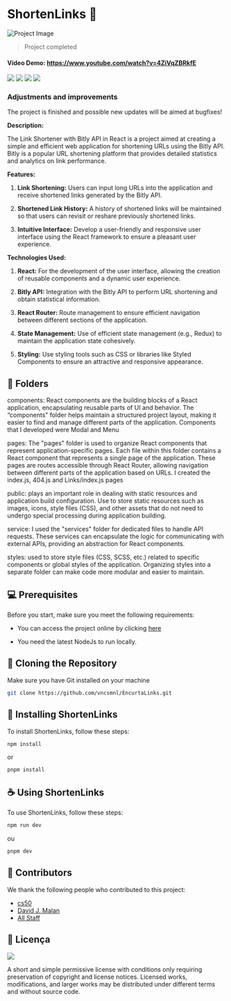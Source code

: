 # ShortenLinks 🔗

![Project Image](/public/Animation.gif "Title")

> Project completed

#### Video Demo: https://www.youtube.com/watch?v=4ZiVqZBRkfE

<img src="https://img.shields.io/badge/JavaScript-F7DF1E?style=for-the-badge&logo=javascript&logoColor=black"> <img src="https://img.shields.io/badge/Node.js-43853D?style=for-the-badge&logo=node.js&logoColor=white"> <img src="https://img.shields.io/badge/React-20232A?style=for-the-badge&logo=react&logoColor=61DAFB"> <img src="https://img.shields.io/badge/CSS3-1572B6?style=for-the-badge&logo=css3&logoColor=white">

### Adjustments and improvements
The project is finished and possible new updates will be aimed at bugfixes!

**Description:**

The Link Shortener with Bitly API in React is a project aimed at creating a simple and efficient web application for shortening URLs using the Bitly API. Bitly is a popular URL shortening platform that provides detailed statistics and analytics on link performance.

**Features:**

1. **Link Shortening:** Users can input long URLs into the application and receive shortened links generated by the Bitly API.

2. **Shortened Link History:** A history of shortened links will be maintained so that users can revisit or reshare previously shortened links.

3. **Intuitive Interface:** Develop a user-friendly and responsive user interface using the React framework to ensure a pleasant user experience.

**Technologies Used:**

1. **React:** For the development of the user interface, allowing the creation of reusable components and a dynamic user experience.

2. **Bitly API:** Integration with the Bitly API to perform URL shortening and obtain statistical information.

3. **React Router:** Route management to ensure efficient navigation between different sections of the application.

4. **State Management:** Use of efficient state management (e.g., Redux) to maintain the application state cohesively.

5. **Styling:** Use styling tools such as CSS or libraries like Styled Components to ensure an attractive and responsive appearance.

## 📂 Folders

components: React components are the building blocks of a React application, encapsulating reusable parts of UI and behavior. The “components” folder helps maintain a structured project layout, making it easier to find and manage different parts of the application. Components that I developed were Modal and Menu

pages: The "pages" folder is used to organize React components that represent application-specific pages. Each file within this folder contains a React component that represents a single page of the application. These pages are routes accessible through React Router, allowing navigation between different parts of the application based on URLs. I created the index.js, 404.js and Links/index.js pages

public: plays an important role in dealing with static resources and application build configuration. Use to store static resources such as images, icons, style files (CSS), and other assets that do not need to undergo special processing during application building.

service: I used the "services" folder for dedicated files to handle API requests. These services can encapsulate the logic for communicating with external APIs, providing an abstraction for React components.

styles: used to store style files (CSS, SCSS, etc.) related to specific components or global styles of the application. Organizing styles into a separate folder can make code more modular and easier to maintain.

## 💻 Prerequisites
Before you start, make sure you meet the following requirements:

- You can access the project online by clicking [here](https://encurta-links-ten.vercel.app/)

- You need the latest NodeJs to run locally.

## 💾 Cloning the Repository
Make sure you have Git installed on your machine

```bash
git clone https://github.com/vncsmnl/EncurtaLinks.git
```

## 🚀 Installing ShortenLinks
To install ShortenLinks, follow these steps:

```bash
npm install
```

or

```bash
pnpm install
```

## ☕ Using ShortenLinks
To use ShortenLinks, follow these steps:

```bash
npm run dev
```

ou

```bash
pnpm dev
```

## 🤝 Contributors
We thank the following people who contributed to this project:

- [cs50](https://cs50.harvard.edu/x/2023/)
- [David J. Malan](https://cs.harvard.edu/malan/)
- [All Staff](https://cs50.harvard.edu/x/2023/staff/#staff)

## 📝 Licença

<a href="https://choosealicense.com/licenses/mit"><img src="https://img.shields.io/github/license/vncsmnl/EncurtaLinks"></a>

A short and simple permissive license with conditions only requiring preservation of copyright and license notices. Licensed works, modifications, and larger works may be distributed under different terms and without source code.
